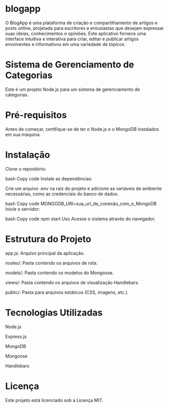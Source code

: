 # blogapp
O BlogApp é uma plataforma de criação e compartilhamento de artigos e posts online, projetada para escritores e entusiastas que desejam expressar suas ideias, conhecimentos
e opiniões. Este aplicativo fornece uma interface intuitiva e interativa para criar, editar e publicar artigos envolventes e informativos em uma variedade de tópicos.

# Sistema de Gerenciamento de Categorias
Este é um projeto Node.js para um sistema de gerenciamento de categorias.

# Pré-requisitos
Antes de começar, certifique-se de ter o Node.js e o MongoDB instalados em sua máquina.

# Instalação
Clone o repositório:

bash
Copy code
Instale as dependências:



Crie um arquivo .env na raiz do projeto e adicione as variáveis de ambiente necessárias, como as credenciais do banco de dados.

bash
Copy code
MONGODB_URI=sua_url_de_conexão_com_o_MongoDB
Inicie o servidor:

bash
Copy code
npm start
Uso
Acesse o sistema através do navegador.



# Estrutura do Projeto
app.js: Arquivo principal da aplicação.

routes/: Pasta contendo os arquivos de rota.

models/: Pasta contendo os modelos do Mongoose.

views/: Pasta contendo os arquivos de visualização Handlebars.

public/: Pasta para arquivos estáticos (CSS, imagens, etc.).

# Tecnologias Utilizadas
Node.js

Express.js

MongoDB

Mongoose

Handlebars

# Licença
Este projeto está licenciado sob a Licença MIT.



